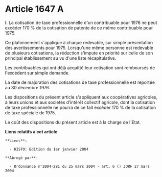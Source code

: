 # Article 1647 A

I. La cotisation de taxe professionnelle d'un contribuable pour 1976 ne peut excéder 170 % de la cotisation de patente de ce
même contribuable pour 1975.

Ce plafonnement s'applique à chaque redevable, sur simple présentation des avertissements pour 1975. Lorsqu'une même personne
est redevable de plusieurs cotisations, la réduction s'impute en priorité sur celle de son principal établissement au vu
d'une liste récapitulative.

Les contribuables qui ont déjà acquitté leur cotisation sont remboursés de l'excédent sur simple demande.

La date de majoration des cotisations de taxe professionnelle est reportée au 30 décembre 1976.

Les dispositions du présent article s'appliquent aux coopératives agricoles, à leurs unions et aux sociétés d'intérêt
collectif agricole, dont la cotisation de taxe professionnelle ne pourra de ce fait excéder 170 % de la cotisation de taxe
spéciale de 1975.

Le coût des dispositions du présent article est à la charge de l'Etat.

**Liens relatifs à cet article**

	**Liens**:

	  - HISTO: Edition du 1er janvier 2004

	**Abrogé par**:

	  - Ordonnance n°2004-281 du 25 mars 2004 - art. 6 () JORF 27 mars 2004
